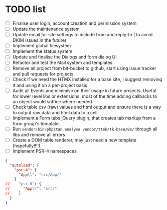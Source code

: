 # TODO list

- [ ] Finalise user login, account creation and permission system
- [ ] Update the maintenance system
- [ ] Update email for site settings to include from and reply-to (To avoid DKIM issues in the future)
- [ ] Implement global filesystem
- [ ] Implement the status system
- [ ] Update and finalise the Dialogs and form dialog UI
- [ ] Refactor and test the Mail system and templates
- [ ] Remove all project from bit-bucket to github, start using issue tracker and pull requests for projects
- [ ] Check if we need the HTMX installed for a base site, I suggest removing it and using it on a per-project basis
- [ ] Audit all Events and minimise on their usage in future projects. Useful for lower level libs or extensions.
most of the time adding callbacks to an object would suffice where needed.
- [ ] Check table csv (raw) values and html output and ensure there is a way to output raw data and html data to a cell
- [ ] Implement a Form tabs jQuery plugin, that creates tab markup from a form group's template.
- [ ] Run `vendor/bin/phpstan analyse vendor/ttek/tk-base/Bs/` through all libs and remove all errors
- [ ] Create a DOM table renderer, may just need a new template (hopefully!!!!)
- [ ] Implement PSR-4 namespaces
```json
{
  "autoload": {
    "psr-4": {
      "App\\": "src/App/"
    }
//    "psr-0": {
//      "App\\": "src/"
//    }
  }
}
```
